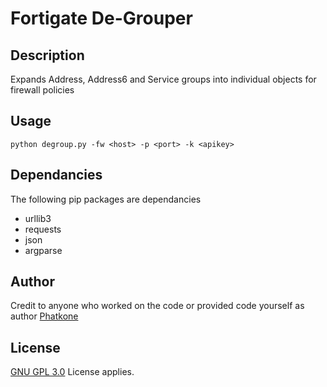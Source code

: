 # Fortigate De-Grouper
## Description
Expands Address, Address6 and Service groups into individual objects for firewall policies

## Usage
`python degroup.py -fw <host> -p <port> -k <apikey>`


## Dependancies
The following pip packages are dependancies
- urllib3
- requests
- json
- argparse


## Author
Credit to anyone who worked on the code or provided code
yourself as author
[Phatkone](https://github.com/phatkone)

## License
[GNU GPL 3.0](LICENSE) License applies.
